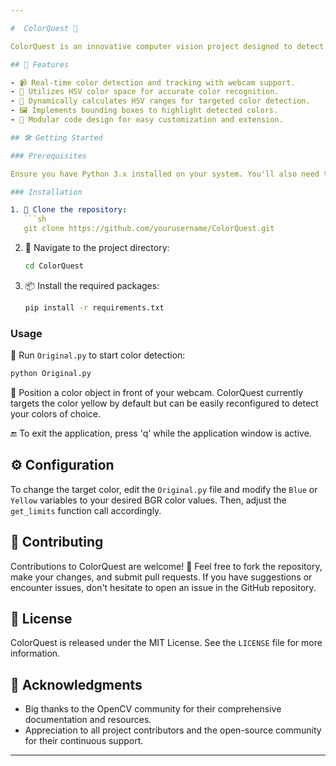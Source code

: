 ```yaml
---

#  ColorQuest 🎨

ColorQuest is an innovative computer vision project designed to detect and track specific colors in real-time using a webcam feed. Utilizing the powerful OpenCV library alongside Python, ColorQuest turns complex image processing tasks into an engaging and interactive user experience. Whether for educational purposes, hobbyist projects, or integration into larger systems, ColorQuest adds a splash of color to the world of computer vision.

## 🚀 Features

- 📹 Real-time color detection and tracking with webcam support.
- 🎨 Utilizes HSV color space for accurate color recognition.
- 🌟 Dynamically calculates HSV ranges for targeted color detection.
- 🖼️ Implements bounding boxes to highlight detected colors.
- 🔧 Modular code design for easy customization and extension.

## 🛠 Getting Started

### Prerequisites

Ensure you have Python 3.x installed on your system. You'll also need to install OpenCV and Pillow (PIL) libraries. All necessary dependencies are listed in `requirements.txt`.

### Installation

1. 🐑 Clone the repository:
   ```sh
   git clone https://github.com/yourusername/ColorQuest.git
   ```
2. 📂 Navigate to the project directory:
   ```sh
   cd ColorQuest
   ```
3. 📦 Install the required packages:
   ```sh
   pip install -r requirements.txt
   ```

### Usage

🚀 Run `Original.py` to start color detection:
```sh
python Original.py
```
🌈 Position a color object in front of your webcam. ColorQuest currently targets the color yellow by default but can be easily reconfigured to detect your colors of choice.

🔚 To exit the application, press 'q' while the application window is active.

## ⚙ Configuration

To change the target color, edit the `Original.py` file and modify the `Blue` or `Yellow` variables to your desired BGR color values. Then, adjust the `get_limits` function call accordingly.

## 🤝 Contributing

Contributions to ColorQuest are welcome! 🎉 Feel free to fork the repository, make your changes, and submit pull requests. If you have suggestions or encounter issues, don't hesitate to open an issue in the GitHub repository.

## 📜 License

ColorQuest is released under the MIT License. See the `LICENSE` file for more information.

## 🙏 Acknowledgments

- Big thanks to the OpenCV community for their comprehensive documentation and resources.
- Appreciation to all project contributors and the open-source community for their continuous support.

---
```

